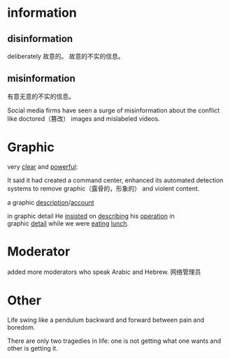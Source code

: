 # information
## disinformation
deliberately 故意的。
故意的不实的信息。

## misinformation

有意无意的不实的信息。

Social media firms have seen a surge of misinformation about the conflict like doctored（篡改） images and mislabeled videos.

# Graphic
very [clear](https://dictionary.cambridge.org/us/dictionary/english/clear "clear") and [powerful](https://dictionary.cambridge.org/us/dictionary/english/powerful "powerful"):

It said it had created a command center, enhanced its automated detection systems to remove graphic（露骨的，形象的） and violent content.

a graphic [description](https://dictionary.cambridge.org/us/dictionary/english/description "description")/[account](https://dictionary.cambridge.org/us/dictionary/english/account "account")

in graphic detail He [insisted](https://dictionary.cambridge.org/us/dictionary/english/insist "insisted") on [describing](https://dictionary.cambridge.org/us/dictionary/english/describe "describing") his [operation](https://dictionary.cambridge.org/us/dictionary/english/operation "operation") in graphic [detail](https://dictionary.cambridge.org/us/dictionary/english/detail "detail") while we were [eating](https://dictionary.cambridge.org/us/dictionary/english/eat "eating") [lunch](https://dictionary.cambridge.org/us/dictionary/english/lunch "lunch").

# Moderator

added more moderators who speak Arabic and Hebrew.
网络管理员

# Other

Life swing like a pendulum backward and forward between pain and boredom.

There are only two tragedies in life: one is not getting what one wants and other is getting it.